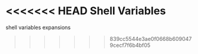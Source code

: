 <<<<<<< HEAD
Shell Variables
=======
shell variables expansions
>>>>>>> 839cc5544e3ae0f0668b6090479cecf7f6b4bf05
